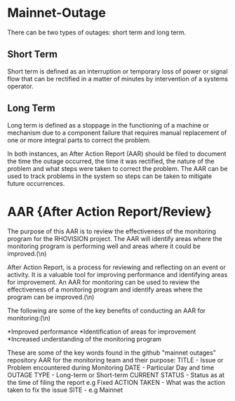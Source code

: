 # Mainnet-Outage

There can be two types of outages:  short term and long term.

## Short Term 

Short term is defined as an interruption or temporary loss of power or signal flow that can be rectified in a matter of minutes by intervention of a systems operator.

## Long Term

Long term is defined as a stoppage in the functioning of a machine or mechanism due to a component failure that requires manual replacement of one or more integral parts to correct the problem.


In both instances, an After Action Report (AAR) should be filed to document the time the outage occurred, the time it was rectified, the nature of the problem and what steps were taken to correct the problem.  The AAR can be used to track problems in the system so steps can be taken to mitigate future occurrences.

# AAR {After Action Report/Review}

The purpose of this AAR is to review the effectiveness of the monitoring program for the RHOVISION project. The AAR will identify areas where the monitoring program is performing well and areas where it could be improved.(\n)

After Action Report, is a process for reviewing and reflecting on an event or activity. It is a valuable tool for improving performance and identifying areas for improvement. An AAR for monitoring can be used to review the effectiveness of a monitoring program and identify areas where the program can be improved.(\n)

The following are some of the key benefits of conducting an AAR for monitoring:(\n)

*Improved performance
*Identification of areas for improvement
*Increased understanding of the monitoring program

These are some of the key words found in the github "mainnet outages" repository AAR for the monitoring team and their purpose:
TITLE - Issue or Problem encountered during Monitoring
DATE - Particular Day and time
OUTAGE TYPE - Long-term or Short-term
CURRENT STATUS - Status as at the time of filing the report e.g Fixed
ACTION TAKEN - What was the action taken to fix the issue
SITE - e.g Mainnet

